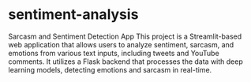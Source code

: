 # sentiment-analysis
Sarcasm and Sentiment Detection App This project is a Streamlit-based web application that allows users to analyze sentiment, sarcasm, and emotions from various text inputs, including tweets and YouTube comments. It utilizes a Flask backend that processes the data with deep learning models, detecting emotions and sarcasm in real-time.
